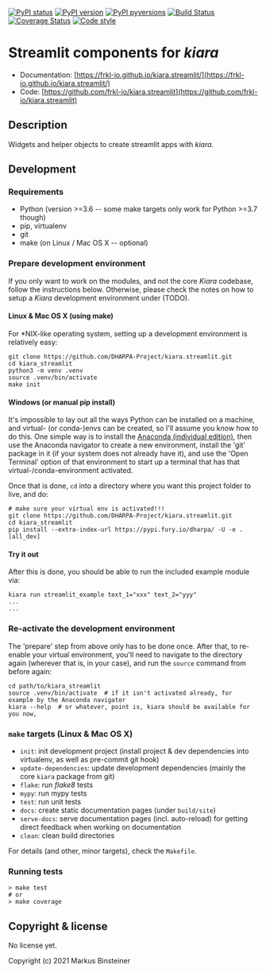 [![PyPI status](https://img.shields.io/pypi/status/kiara.streamlit.svg)](https://pypi.python.org/pypi/kiara.streamlit/)
[![PyPI version](https://img.shields.io/pypi/v/kiara.streamlit.svg)](https://pypi.python.org/pypi/kiara.streamlit/)
[![PyPI pyversions](https://img.shields.io/pypi/pyversions/kiara.streamlit.svg)](https://pypi.python.org/pypi/kiara.streamlit/)
[![Build Status](https://img.shields.io/endpoint.svg?url=https%3A%2F%2Factions-badge.atrox.dev%2FDHARPA-Project%2Fkiara%2Fbadge%3Fref%3Ddevelop&style=flat)](https://actions-badge.atrox.dev/DHARPA-Project/kiara.streamlit/goto?ref=develop)
[![Coverage Status](https://coveralls.io/repos/github/DHARPA-Project/kiara_modules.streamlit/badge.svg?branch=develop)](https://coveralls.io/github/frkl-io/kiara.streamlit?branch=develop)
[![Code style](https://img.shields.io/badge/code%20style-black-000000.svg)](https://github.com/ambv/black)

# Streamlit components for *kiara*

 - Documentation: [https://frkl-io.github.io/kiara.streamlit/](https://frkl-io.github.io/kiara.streamlit/)
 - Code: [https://github.com/frkl-io/kiara.streamlit](https://github.com/frkl-io/kiara.streamlit)

## Description

Widgets and helper objects to create streamlit apps with *kiara*.

## Development

### Requirements

- Python (version >=3.6 -- some make targets only work for Python >=3.7 though)
- pip, virtualenv
- git
- make (on Linux / Mac OS X -- optional)


### Prepare development environment

If you only want to work on the modules, and not the core *Kiara* codebase, follow the instructions below. Otherwise, please
check the notes on how to setup a *Kiara* development environment under (TODO).

#### Linux & Mac OS X (using make)

For *NIX-like operating system, setting up a development environment is relatively easy:

```console
git clone https://github.com/DHARPA-Project/kiara.streamlit.git
cd kiara_streamlit
python3 -m venv .venv
source .venv/bin/activate
make init
```

#### Windows (or manual pip install)

It's impossible to lay out all the ways Python can be installed on a machine, and virtual- (or conda-)envs can be created, so I'll assume you know how to do this.
One simple way is to install the [Anaconda (individual edition)](https://docs.anaconda.com/anaconda/install/index.html), then use the Anaconda navigator to create a new environment, install the 'git' package in it (if your system does not already have it), and use the 'Open Terminal' option of that environment to start up a terminal that has that virtual-/conda-environment activated.

Once that is done, `cd` into a directory where you want this project folder to live, and do:

```console
# make sure your virtual env is activated!!!
git clone https://github.com/DHARPA-Project/kiara.streamlit.git
cd kiara_streamlit
pip install --extra-index-url https://pypi.fury.io/dharpa/ -U -e .[all_dev]
```

#### Try it out

After this is done, you should be able to run the included example module via:

```console
kiara run streamlit_example text_1="xxx" text_2="yyy"
...
...
```

### Re-activate the development environment

The 'prepare' step from above only has to be done once. After that, to re-enable your virtual environment,
you'll need to navigate to the directory again (wherever that is, in your case), and run the ``source`` command from before again:

```console
cd path/to/kiara_streamlit
source .venv/bin/activate  # if it isn't activated already, for example by the Anaconda navigator
kiara --help  # or whatever, point is, kiara should be available for you now,
```

### ``make`` targets (Linux & Mac OS X)

- ``init``: init development project (install project & dev dependencies into virtualenv, as well as pre-commit git hook)
- ``update-dependencies``: update development dependencies (mainly the core ``kiara`` package from git)
- ``flake``: run *flake8* tests
- ``mypy``: run mypy tests
- ``test``: run unit tests
- ``docs``: create static documentation pages (under ``build/site``)
- ``serve-docs``: serve documentation pages (incl. auto-reload) for getting direct feedback when working on documentation
- ``clean``: clean build directories

For details (and other, minor targets), check the ``Makefile``.


### Running tests

``` console
> make test
# or
> make coverage
```


## Copyright & license

No license yet.

Copyright (c) 2021 Markus Binsteiner
